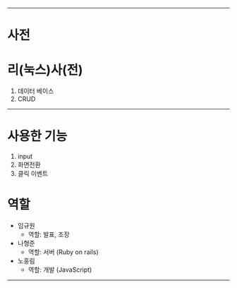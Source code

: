 ﻿<hr>

사전
====

# 리(눅스)사(전)
1. 데이터 베이스
2. CRUD

<hr>

# 사용한 기능
1. input
2. 화면전환
3. 클릭 이벤트

# 역할
* 임규원
    * 역할: 발표, 조장
* 나형준
    * 역할: 서버 (Ruby on rails)
* 노홍림
    * 역할: 개발 (JavaScript)

<hr>

